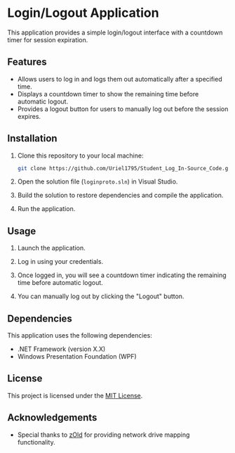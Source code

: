 # Login/Logout Application

This application provides a simple login/logout interface with a countdown timer for session expiration.

## Features

- Allows users to log in and logs them out automatically after a specified time.
- Displays a countdown timer to show the remaining time before automatic logout.
- Provides a logout button for users to manually log out before the session expires.

## Installation

1. Clone this repository to your local machine:

    ```bash
    git clone https://github.com/Uriel1795/Student_Log_In-Source_Code.git
    ```

2. Open the solution file (`loginproto.sln`) in Visual Studio.

3. Build the solution to restore dependencies and compile the application.

4. Run the application.

## Usage

1. Launch the application.

2. Log in using your credentials.

3. Once logged in, you will see a countdown timer indicating the remaining time before automatic logout.

4. You can manually log out by clicking the "Logout" button.

## Dependencies

This application uses the following dependencies:

- .NET Framework (version X.X)
- Windows Presentation Foundation (WPF)

## License

This project is licensed under the [MIT License](LICENSE).

## Acknowledgements

- Special thanks to [zOld](https://anyrest.wordpress.com/2010/06/28/mapping-network-drive-using-c/) for providing network drive mapping functionality.

